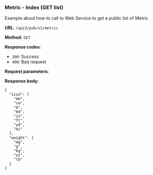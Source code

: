 ### Metric - Index (GET list)

Example about how to call to Web Service to get a public list of 
Metric

**URL**: `/api3/pub/v1/metric`

**Method**: `GET`

**Response codes**: 
* `200`: Success
* `400`: Bad request
  
**Request parameters**:

**Response body**:

```
{
  "size": [
    "mm",
    "cm",
    "m",
    "km",
    "in",
    "ft",
    "yd",
    "mi"
  ],
  "weight": [
    "mg",
    "g",
    "kg",
    "oz",
    "lb"
  ]
}
```